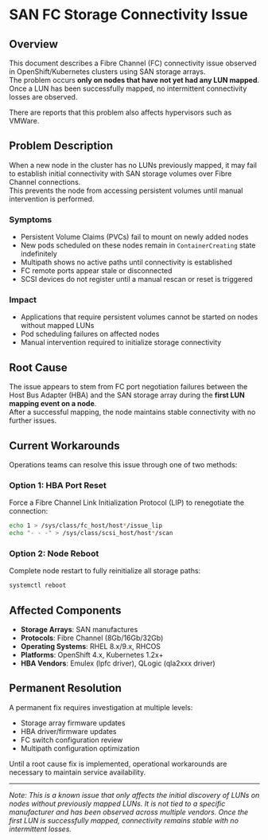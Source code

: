 # SAN FC Storage Connectivity Issue

## Overview

This document describes a Fibre Channel (FC) connectivity issue observed in OpenShift/Kubernetes clusters using SAN storage arrays.  
The problem occurs **only on nodes that have not yet had any LUN mapped**. Once a LUN has been successfully mapped, no intermittent connectivity losses are observed.

There are reports that this problem also affects hypervisors such as VMWare.

## Problem Description

When a new node in the cluster has no LUNs previously mapped, it may fail to establish initial connectivity with SAN storage volumes over Fibre Channel connections.  
This prevents the node from accessing persistent volumes until manual intervention is performed.

### Symptoms

- Persistent Volume Claims (PVCs) fail to mount on newly added nodes
- New pods scheduled on these nodes remain in `ContainerCreating` state indefinitely
- Multipath shows no active paths until connectivity is established
- FC remote ports appear stale or disconnected
- SCSI devices do not register until a manual rescan or reset is triggered

### Impact

- Applications that require persistent volumes cannot be started on nodes without mapped LUNs
- Pod scheduling failures on affected nodes
- Manual intervention required to initialize storage connectivity

## Root Cause

The issue appears to stem from FC port negotiation failures between the Host Bus Adapter (HBA) and the SAN storage array during the **first LUN mapping event on a node**.  
After a successful mapping, the node maintains stable connectivity with no further issues.

## Current Workarounds

Operations teams can resolve this issue through one of two methods:

### Option 1: HBA Port Reset

Force a Fibre Channel Link Initialization Protocol (LIP) to renegotiate the connection:

```bash
echo 1 > /sys/class/fc_host/host*/issue_lip
echo "- - -" > /sys/class/scsi_host/host*/scan
```

### Option 2: Node Reboot

Complete node restart to fully reinitialize all storage paths:

```bash
systemctl reboot
```

## Affected Components

- **Storage Arrays**: SAN manufactures
- **Protocols**: Fibre Channel (8Gb/16Gb/32Gb)
- **Operating Systems**: RHEL 8.x/9.x, RHCOS
- **Platforms**: OpenShift 4.x, Kubernetes 1.2x+
- **HBA Vendors**: Emulex (lpfc driver), QLogic (qla2xxx driver)

## Permanent Resolution

A permanent fix requires investigation at multiple levels:

- Storage array firmware updates
- HBA driver/firmware updates  
- FC switch configuration review
- Multipath configuration optimization

Until a root cause fix is implemented, operational workarounds are necessary to maintain service availability.

---

*Note: This is a known issue that only affects the initial discovery of LUNs on nodes without previously mapped LUNs. It is not tied to a specific manufacturer and has been observed across multiple vendors. Once the first LUN is successfully mapped, connectivity remains stable with no intermittent losses.*
